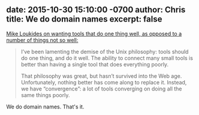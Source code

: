 
date: 2015-10-30 15:10:00 -0700
author: Chris
title: We do domain names
excerpt: false
----

[Mike Loukides on wanting tools that do one thing well, as opposed to a number of things not so well:](http://radar.oreilly.com/2015/10/do-one-thing.html)

> I’ve been lamenting the demise of the Unix philosophy: tools should do one thing, and do it well. The ability to connect many small tools is better than having a single tool that does everything poorly.
> 
> That philosophy was great, but hasn’t survived into the Web age. Unfortunately, nothing better has come along to replace it. Instead, we have “convergence”: a lot of tools converging on doing all the same things poorly.

We do domain names. That's it.